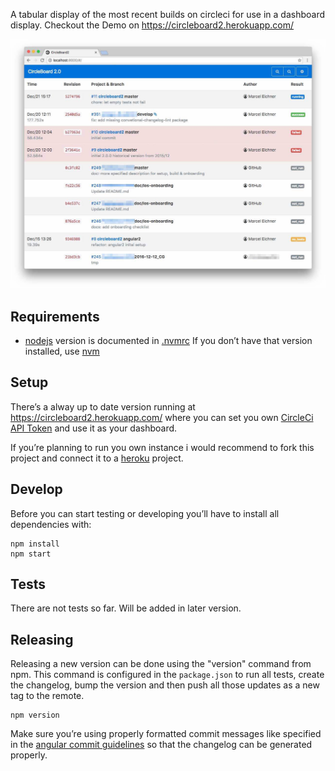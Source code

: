 A tabular display of the most recent builds on circleci for use in a dashboard display. Checkout the Demo on https://circleboard2.herokuapp.com/

![Screenshot of Circleboard in Action from 2016-12-21](https://raw.githubusercontent.com/Ephigenia/circleboard2/master/screenshot.jpg)

## Requirements

- [nodejs](https://nodejs.org/en/) version is documented in [.nvmrc](.nvmrc)
 If you don’t have that version installed, use [nvm](https://github.com/creationix/nvm)

## Setup

There’s a alway up to date version running at https://circleboard2.herokuapp.com/ where you can set you own [CircleCi API Token](https://circleci.com/account/api) and use it as your dashboard.

If you’re planning to run you own instance i would recommend to fork this project and connect it to a [heroku](https://www.heroku.com/) project.

## Develop

Before you can start testing or developing you’ll have to install all dependencies with:

    npm install
    npm start

## Tests

There are not tests so far. Will be added in later version.

## Releasing

Releasing a new version can be done using the "version" command from npm. This command is configured in the `package.json` to run all tests, create the changelog, bump the version and then push all those updates as a new tag to the remote.

    npm version

Make sure you’re using properly formatted commit messages like specified in the [angular commit guidelines](https://github.com/angular/angular.js/blob/master/CONTRIBUTING.md) so that the changelog can be generated properly.
